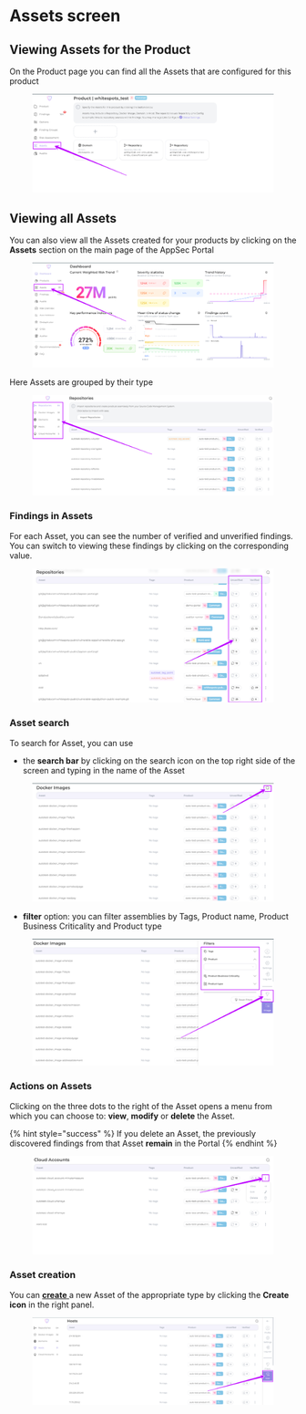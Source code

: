 # Assets screen

## Viewing Assets for the Product

On the Product page you can find all the Assets that are configured for this product

<figure><img src="../../.gitbook/assets/image (8) (1) (1) (1).png" alt=""><figcaption></figcaption></figure>

## Viewing all Assets

You can also view all the Assets created for your products by clicking on the **Assets** section on the main page of the AppSec Portal

<figure><img src="../../.gitbook/assets/image (1) (1) (1) (1) (1) (1) (1) (1) (1) (1) (1) (1) (1) (1) (1).png" alt=""><figcaption></figcaption></figure>

Here Assets are grouped by their type

<figure><img src="../../.gitbook/assets/image (2) (1) (1) (1) (1) (1) (1) (1) (1) (1) (1) (1) (1).png" alt=""><figcaption></figcaption></figure>

### Findings in Assets

For each Asset, you can see the number of verified and unverified findings. \
You can switch to viewing these findings by clicking on the corresponding value.

<figure><img src="../../.gitbook/assets/image (5) (1) (1) (1) (1) (1) (1) (1).png" alt=""><figcaption></figcaption></figure>

### Asset search

To search for Asset, you can use&#x20;

* the **search bar** by clicking on the search icon on the top right side of the screen and typing in the name of the Asset

<figure><img src="../../.gitbook/assets/image (3) (1) (1) (1) (1) (1) (1) (1) (1) (1) (1).png" alt=""><figcaption></figcaption></figure>

* **filter** option: you can filter assemblies by Tags, Product name, Product Business Criticality and Product type

<figure><img src="../../.gitbook/assets/image (4) (1) (1) (1) (1) (1) (1) (1) (1) (1).png" alt=""><figcaption></figcaption></figure>

### Actions on Assets

Clicking on the three dots to the right of the Asset opens a menu from which you can choose to: **view**, **modify** or **delete** the Asset.

{% hint style="success" %}
If you delete an Asset, the previously discovered findings from that Asset **remain** in the Portal
{% endhint %}

<figure><img src="../../.gitbook/assets/image (6) (1) (1) (1) (1) (1) (1) (1).png" alt=""><figcaption></figcaption></figure>

### Asset creation

You can [**create** ](auditor-settings/product-asset-setting.md)a new Asset of the appropriate type by clicking the **Create icon** in the right panel.

<figure><img src="../../.gitbook/assets/image (7) (1) (1) (1) (1) (1) (1).png" alt=""><figcaption></figcaption></figure>
